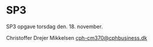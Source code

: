 # SP3
 
SP3 opgave torsdag den. 18. november.

Christoffer Drejer Mikkelsen cph-cm370@cphbusiness.dk
